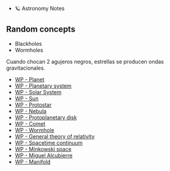 - 🪐 Astronomy Notes

## Random concepts

- Blackholes
- Wormholes

Cuando chocan 2 agujeros negros, estrellas se producen ondas gravitacionales.

- [WP - Planet](https://en.wikipedia.org/wiki/Planet)
- [WP - Planetary system](https://en.wikipedia.org/wiki/Planetary_system)
- [WP - Solar System](https://en.wikipedia.org/wiki/Solar_System)
- [WP - Sun](https://en.wikipedia.org/wiki/Sun)
- [WP - Protostar](https://en.wikipedia.org/wiki/Protostar)
- [WP - Nebula](https://en.wikipedia.org/wiki/Nebula)
- [WP - Protoplanetary disk](https://en.wikipedia.org/wiki/Protoplanetary_disk)
- [WP - Comet](https://en.wikipedia.org/wiki/Comet)
- [WP - Wormhole](https://en.wikipedia.org/wiki/Wormhole)
- [WP - General theory of relativity](https://en.wikipedia.org/wiki/General_relativity)
- [WP - Spacetime continuum](https://en.wikipedia.org/wiki/Spacetime)
- [WP - Minkowski space](https://en.wikipedia.org/wiki/Minkowski_space)
- [WP - Miguel Alcubierre](https://en.wikipedia.org/wiki/Miguel_Alcubierre)
- [WP - Manifold](https://en.wikipedia.org/wiki/Manifold)
